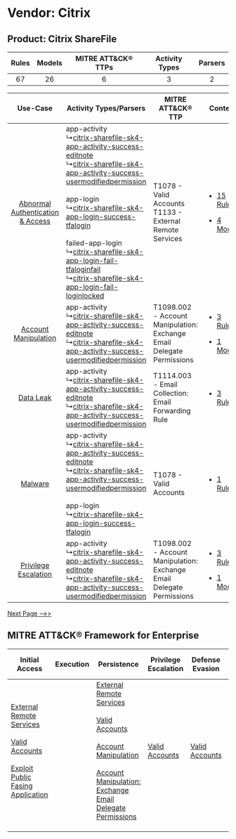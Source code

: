 Vendor: Citrix
==============
Product: Citrix ShareFile
-------------------------
| Rules | Models | MITRE ATT&CK® TTPs | Activity Types | Parsers |
|:-----:|:------:|:------------------:|:--------------:|:-------:|
|  67   |   26   |         6          |       3        |    2    |

|    Use-Case    | Activity Types/Parsers    | MITRE ATT&CK® TTP    | Content    |
|:----:| ---- | ---- | ---- |
| [Abnormal Authentication & Access](../../../UseCases/uc_abnormal_authentication_&_access.md) |  app-activity<br> ↳[citrix-sharefile-sk4-app-activity-success-editnote](Ps/pC_citrixsharefilesk4appactivitysuccesseditnote.md)<br> ↳[citrix-sharefile-sk4-app-activity-success-usermodifiedpermission](Ps/pC_citrixsharefilesk4appactivitysuccessusermodifiedpermission.md)<br><br> app-login<br> ↳[citrix-sharefile-sk4-app-login-success-tfalogin](Ps/pC_citrixsharefilesk4apploginsuccesstfalogin.md)<br><br> failed-app-login<br> ↳[citrix-sharefile-sk4-app-login-fail-tfaloginfail](Ps/pC_citrixsharefilesk4apploginfailtfaloginfail.md)<br> ↳[citrix-sharefile-sk4-app-login-fail-loginlocked](Ps/pC_citrixsharefilesk4apploginfailloginlocked.md)<br> | T1078 - Valid Accounts<br>T1133 - External Remote Services<br>    | [<ul><li>15 Rules</li></ul><ul><li>4 Models</li></ul>](RM/r_m_citrix_citrix_sharefile_Abnormal_Authentication_&_Access.md) |
|    [Account Manipulation](../../../UseCases/uc_account_manipulation.md)    |  app-activity<br> ↳[citrix-sharefile-sk4-app-activity-success-editnote](Ps/pC_citrixsharefilesk4appactivitysuccesseditnote.md)<br> ↳[citrix-sharefile-sk4-app-activity-success-usermodifiedpermission](Ps/pC_citrixsharefilesk4appactivitysuccessusermodifiedpermission.md)<br>    | T1098.002 - Account Manipulation: Exchange Email Delegate Permissions<br> | [<ul><li>3 Rules</li></ul><ul><li>1 Models</li></ul>](RM/r_m_citrix_citrix_sharefile_Account_Manipulation.md)    |
|    [Data Leak](../../../UseCases/uc_data_leak.md)    |  app-activity<br> ↳[citrix-sharefile-sk4-app-activity-success-editnote](Ps/pC_citrixsharefilesk4appactivitysuccesseditnote.md)<br> ↳[citrix-sharefile-sk4-app-activity-success-usermodifiedpermission](Ps/pC_citrixsharefilesk4appactivitysuccessusermodifiedpermission.md)<br>    | T1114.003 - Email Collection: Email Forwarding Rule<br>    | [<ul><li>3 Rules</li></ul>](RM/r_m_citrix_citrix_sharefile_Data_Leak.md)    |
|    [Malware](../../../UseCases/uc_malware.md)    |  app-activity<br> ↳[citrix-sharefile-sk4-app-activity-success-editnote](Ps/pC_citrixsharefilesk4appactivitysuccesseditnote.md)<br> ↳[citrix-sharefile-sk4-app-activity-success-usermodifiedpermission](Ps/pC_citrixsharefilesk4appactivitysuccessusermodifiedpermission.md)<br><br> app-login<br> ↳[citrix-sharefile-sk4-app-login-success-tfalogin](Ps/pC_citrixsharefilesk4apploginsuccesstfalogin.md)<br>    | T1078 - Valid Accounts<br>    | [<ul><li>1 Rules</li></ul>](RM/r_m_citrix_citrix_sharefile_Malware.md)    |
|    [Privilege Escalation](../../../UseCases/uc_privilege_escalation.md)    |  app-activity<br> ↳[citrix-sharefile-sk4-app-activity-success-editnote](Ps/pC_citrixsharefilesk4appactivitysuccesseditnote.md)<br> ↳[citrix-sharefile-sk4-app-activity-success-usermodifiedpermission](Ps/pC_citrixsharefilesk4appactivitysuccessusermodifiedpermission.md)<br>    | T1098.002 - Account Manipulation: Exchange Email Delegate Permissions<br> | [<ul><li>3 Rules</li></ul><ul><li>1 Models</li></ul>](RM/r_m_citrix_citrix_sharefile_Privilege_Escalation.md)    |
[Next Page -->>](2_ds_citrix_citrix_sharefile.md)

MITRE ATT&CK® Framework for Enterprise
--------------------------------------
| Initial Access                                                                                                                                                                                                                         | Execution | Persistence                                                                                                                                                                                                                                                                                                                                 | Privilege Escalation                                                | Defense Evasion                                                     | Credential Access | Discovery | Lateral Movement | Collection                                                                                                                                                            | Command and Control                                                                                                                       | Exfiltration | Impact |
| -------------------------------------------------------------------------------------------------------------------------------------------------------------------------------------------------------------------------------------- | --------- | ------------------------------------------------------------------------------------------------------------------------------------------------------------------------------------------------------------------------------------------------------------------------------------------------------------------------------------------- | ------------------------------------------------------------------- | ------------------------------------------------------------------- | ----------------- | --------- | ---------------- | --------------------------------------------------------------------------------------------------------------------------------------------------------------------- | ----------------------------------------------------------------------------------------------------------------------------------------- | ------------ | ------ |
| [External Remote Services](https://attack.mitre.org/techniques/T1133)<br><br>[Valid Accounts](https://attack.mitre.org/techniques/T1078)<br><br>[Exploit Public Fasing Application](https://attack.mitre.org/techniques/T1190)<br><br> |           | [External Remote Services](https://attack.mitre.org/techniques/T1133)<br><br>[Valid Accounts](https://attack.mitre.org/techniques/T1078)<br><br>[Account Manipulation](https://attack.mitre.org/techniques/T1098)<br><br>[Account Manipulation: Exchange Email Delegate Permissions](https://attack.mitre.org/techniques/T1098/002)<br><br> | [Valid Accounts](https://attack.mitre.org/techniques/T1078)<br><br> | [Valid Accounts](https://attack.mitre.org/techniques/T1078)<br><br> |                   |           |                  | [Email Collection](https://attack.mitre.org/techniques/T1114)<br><br>[Email Collection: Email Forwarding Rule](https://attack.mitre.org/techniques/T1114/003)<br><br> | [Proxy: Multi-hop Proxy](https://attack.mitre.org/techniques/T1090/003)<br><br>[Proxy](https://attack.mitre.org/techniques/T1090)<br><br> |              |        |